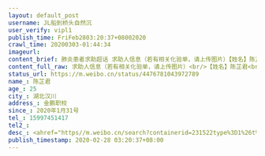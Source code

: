 ```yaml
---
layout: default_post
username: JL船到桥头自然沉
user_verify: vipl1
publish_time: FriFeb2803:20:37+08002020
crawl_time: 20200303-01:44:34
imageurl: 
content_brief: 肺炎患者求助超话 求助人信息（若有相关化验单，请上传图片）【姓名】陈芷君【年龄】25【所在城市】湖北汉川【所在小区、社区】金鹏职校【患病时间】2020年1月31号【联系方式】15997451417【其他紧急联系人】【病情描述】 #提问武汉#我妻子(陈x君)现居地址湖北省孝感市汉川市体育管路金鹏 ...全文
content_full_raw: 求助人信息（若有相关化验单，请上传图片）<br/>【姓名】陈芷君<br/>【年龄】25<br/>【所在城市】湖北汉川<br/>【所在小区、社区】金鹏职校<br/>【患病时间】2020年1月31号<br/>【联系方式】15997451417<br/>【其他紧急联系人】<br/>【病情描述】<ahref="https://m.weibo.cn/search?containerid=231522type%3D1%26t%3D10%26q%3D%23%E6%8F%90%E9%97%AE%E6%AD%A6%E6%B1%89%23&extparam=%23%E6%8F%90%E9%97%AE%E6%AD%A6%E6%B1%89%23"data-hide=""><spanclass="surl-text">#提问武汉#</span></a>我妻子(陈x君)现居地址湖北省孝感市汉川市体育管路金鹏校，现在因2019年7月份切脾手术引发的肠系膜血栓，现在病情加重出现水肿伴随着强烈剧痛，现在出现肝昏迷情况比较危机，联系了武汉协和医院和武汉同济医院都没有开放病床，医生建议我们转三甲医院,我们想转到湖北省人民医院但是现在转过去需要核酸检测结果48小时以内的，但是医院现在没有试纸，检测出结果还需要两天，但问题是现在我们不能等时间就是生命现在她还年轻才25岁我希望她能活下去，多一份希望，希望汉川到武汉有一条绿色的救治通道.
status_url: https://m.weibo.cn/status/4476781043972789
name_: 陈芷君
age_: 25
city_: 湖北汉川
address_: 金鹏职校
since_: 2020年1月31号
tel_: 15997451417
tel2_: 
desc_: <ahref="https//m.weibo.cn/search?containerid=231522type%3D1%26t%3D10%26q%3D%23%E6%8F%90%E9%97%AE%E6%AD%A6%E6%B1%89%23&extparam=%23%E6%8F%90%E9%97%AE%E6%AD%A6%E6%B1%89%23"data-hide=""><spanclass="surl-text">#提问武汉#</span></a>我妻子(陈x君)现居地址湖北省孝感市汉川市体育管路金鹏校，现在因2019年7月份切脾手术引发的肠系膜血栓，现在病情加重出现水肿伴随着强烈剧痛，现在出现肝昏迷情况比较危机，联系了武汉协和医院和武汉同济医院都没有开放病床，医生建议我们转三甲医院,我们想转到湖北省人民医院但是现在转过去需要核酸检测结果48小时以内的，但是医院现在没有试纸，检测出结果还需要两天，但问题是现在我们不能等时间就是生命现在她还年轻才25岁我希望她能活下去，多一份希望，希望汉川到武汉有一条绿色的救治通道.
publish_timestamp: 2020-02-28 03:20:37+08:00
---
```

